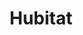 ---
facebook: https://facebook.com/hubitatinc/?ref=br_rs
instagram: https://instagram.com/hubitatinc
linkedin: https://linkedin.com/company/16257190
logohandle: hubitat
sort: hubitat
title: Hubitat
twitter: https://x.com/hubitatinc
website: https://hubitat.com/
youtube: https://youtube.com/channel/UC_U6xPALM_7_VH1Cw0Nl4CQ
---